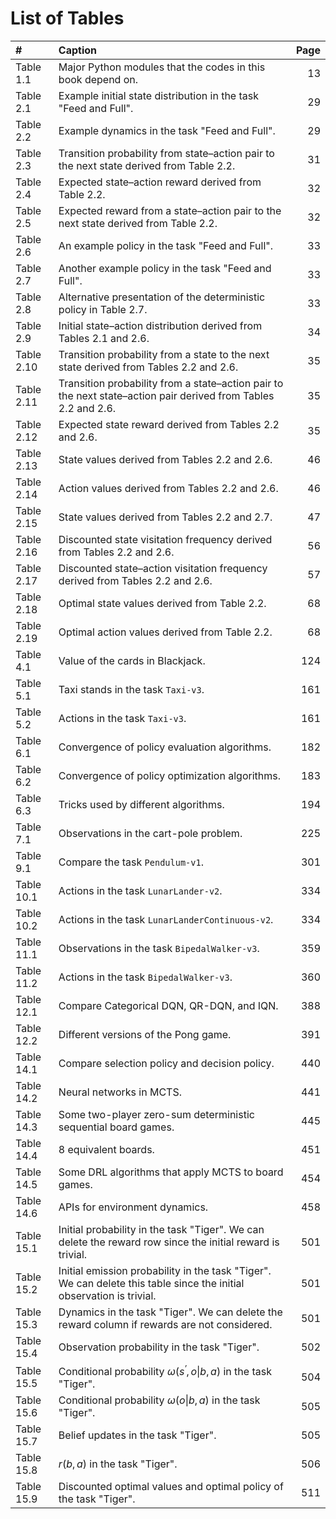 # List of Tables

| \# | Caption | Page |
| :--- | :--- | ---: |
| Table 1.1 | Major Python modules that the codes in this book depend on. | 13 |
| Table 2.1 | Example initial state distribution in the task "Feed and Full". | 29 |
| Table 2.2 | Example dynamics in the task "Feed and Full". | 29 |
| Table 2.3 | Transition probability from state–action pair to the next state derived from Table 2.2. | 31 |
| Table 2.4 | Expected state–action reward derived from Table 2.2. | 32 |
| Table 2.5 | Expected reward from a state–action pair to the next state derived from Table 2.2. | 32 |
| Table 2.6 | An example policy in the task "Feed and Full". | 33 |
| Table 2.7 | Another example policy in the task "Feed and Full". | 33 |
| Table 2.8 | Alternative presentation of the deterministic policy in Table 2.7. | 33 |
| Table 2.9 | Initial state–action distribution derived from Tables 2.1 and 2.6. | 34 |
| Table 2.10 | Transition probability from a state to the next state derived from Tables 2.2 and 2.6. | 35 |
| Table 2.11 | Transition probability from a state–action pair to the next state–action pair derived from Tables 2.2 and 2.6. | 35 |
| Table 2.12 | Expected state reward derived from Tables 2.2 and 2.6. | 35 |
| Table 2.13 | State values derived from Tables 2.2 and 2.6. | 46 |
| Table 2.14 | Action values derived from Tables 2.2 and 2.6. | 46 |
| Table 2.15 | State values derived from Tables 2.2 and 2.7. | 47 |
| Table 2.16 | Discounted state visitation frequency derived from Tables 2.2 and 2.6. | 56 |
| Table 2.17 | Discounted state–action visitation frequency derived from Tables 2.2 and 2.6. | 57 |
| Table 2.18 | Optimal state values derived from Table 2.2. | 68 |
| Table 2.19 | Optimal action values derived from Table 2.2. | 68 |
| Table 4.1 | Value of the cards in Blackjack. | 124 |
| Table 5.1 | Taxi stands in the task `Taxi-v3`. | 161 |
| Table 5.2 | Actions in the task `Taxi-v3`. | 161 |
| Table 6.1 | Convergence of policy evaluation algorithms. | 182 |
| Table 6.2 | Convergence of policy optimization algorithms. | 183 |
| Table 6.3 | Tricks used by different algorithms. | 194 |
| Table 7.1 | Observations in the cart-pole problem. | 225 |
| Table 9.1 | Compare the task `Pendulum-v1`. | 301 |
| Table 10.1 | Actions in the task `LunarLander-v2`. | 334 |
| Table 10.2 | Actions in the task `LunarLanderContinuous-v2`. | 334 |
| Table 11.1 | Observations in the task `BipedalWalker-v3`. | 359 |
| Table 11.2 | Actions in the task `BipedalWalker-v3`. | 360 |
| Table 12.1 | Compare Categorical DQN, QR-DQN, and IQN. | 388 |
| Table 12.2 | Different versions of the Pong game. | 391 |
| Table 14.1 | Compare selection policy and decision policy. | 440 |
| Table 14.2 | Neural networks in MCTS. | 441 |
| Table 14.3 | Some two-player zero-sum deterministic sequential board games. | 445 |
| Table 14.4 | 8 equivalent boards. | 451 |
| Table 14.5 | Some DRL algorithms that apply MCTS to board games. | 454 |
| Table 14.6 | APIs for environment dynamics. | 458 |
| Table 15.1 | Initial probability in the task "Tiger". We can delete the reward row since the initial reward is trivial. | 501 |
| Table 15.2 | Initial emission probability in the task "Tiger". We can delete this table since the initial observation is trivial. | 501 |
| Table 15.3 | Dynamics in the task "Tiger". We can delete the reward column if rewards are not considered. | 501 |
| Table 15.4 | Observation probability in the task "Tiger". | 502 |
| Table 15.5 | Conditional probability $\omega {\left ({\mathsfit {s^\prime },\mathsfit {o}}\middle \vert {{b,\mathsfit {a}}}\right )}$ in the task "Tiger". | 504 |
| Table 15.6 | Conditional probability $\omega {\left ({\mathsfit {o}}\middle \vert {{b,\mathsfit {a}}}\right )}$ in the task "Tiger". | 505 |
| Table 15.7 | Belief updates in the task "Tiger". | 505 |
| Table 15.8 | $r{{\left ({{b,\mathsfit {a}}}\right )}}$ in the task "Tiger". | 506 |
| Table 15.9 | Discounted optimal values and optimal policy of the task "Tiger". | 511 |

